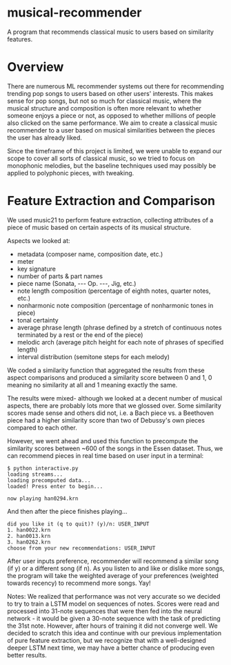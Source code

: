 # musical-recommender
A program that recommends classical music to users based on similarity features.


# Overview
There are numerous ML recommender systems out there for recommending trending pop songs to users based on other users' interests. This makes sense for pop songs, but not so much for classical music, where the musical structure and composition is often more relevant to whether someone enjoys a piece or not, as opposed to whether millions of people also clicked on the same performance. We aim to create a classical music recommender to a user based on musical similarities between the pieces the user has already liked.


Since the timeframe of this project is limited, we were unable to expand our scope to cover all sorts of classical music, so we tried to focus on monophonic melodies, but the baseline techniques used may possibly be applied to polyphonic pieces, with tweaking.


# Feature Extraction and Comparison
We used music21 to perform feature extraction, collecting attributes of a piece of music based on certain aspects of its musical structure. 

Aspects we looked at:

- metadata (composer name, composition date, etc.)
- meter
- key signature
- number of parts & part names
- piece name (Sonata, --- Op. ---, Jig, etc.)
- note length composition (percentage of eighth notes, quarter notes, etc.)
- nonharmonic note composition (percentage of nonharmonic tones in piece)
- tonal certainty
- average phrase length (phrase defined by a stretch of continuous notes terminated by a rest or the end of the piece)
- melodic arch (average pitch height for each note of phrases of specified length)
- interval distribution (semitone steps for each melody)

We coded a similarity function that aggregated the results from these aspect comparisons and produced a similarity score between 0 and 1, 0 meaning no similarity at all and 1 meaning exactly the same.

The results were mixed- although we looked at a decent number of musical aspects, there are probably lots more that we glossed over. Some similarity scores made sense and others did not, i.e. a Bach piece vs. a Beethoven piece had a higher similarity score than two of Debussy's own pieces compared to each other.

However, we went ahead and used this function to precompute the similarity scores between ~600 of the songs in the Essen dataset. Thus, we can recommend pieces in real time based on user input in a terminal:

    $ python interactive.py
    loading streams...
    loading precomputed data...
    loaded! Press enter to begin...
    
    now playing han0294.krn

And then after the piece finishes playing...


    did you like it (q to quit)? (y)/n: USER_INPUT
    1. han0022.krn
    2. han0013.krn
    3. han0262.krn
    choose from your new recommendations: USER_INPUT

After user inputs preference, recommender will recommend a similar song (if y) or a different song (if n). As you listen to and like or dislike more songs, the program will take the weighted average of your preferences (weighted towards recency) to recommend more songs. Yay!

Notes: We realized that performance was not very accurate so we decided to try to train a LSTM model on sequences of notes. Scores were read and processed into 31-note sequences that were then fed into the neural network - it would be given a 30-note sequence with the task of predicting the 31st note. However, after hours of training it did not converge well. We decided to scratch this idea and continue with our previous implementation of pure feature extraction, but we recognize that with a well-designed deeper LSTM next time, we may have a better chance of producing even better results. 



